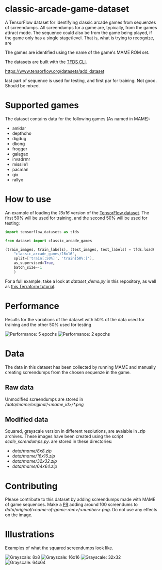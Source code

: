 # classic-arcade-game-dataset
A TensorFlow dataset for identifying classic arcade games from sequenzes of screendumps.
All screendumps for a game are, typically, from the games attract mode.
The sequence could also be from the game being played, if the game only has a single stage/level.
That is, what is trying to recognize, are 

The games are identified using the name of the game's MAME ROM set.

The datasets are built with the [TFDS CLI](https://www.tensorflow.org/datasets/cli).

https://www.tensorflow.org/datasets/add_dataset

last part of sequence is used for testing, and first par for training.
Not good. Should be mixed.

# Supported games

The dataset contains data for the following games (As named in MAME):
* amidar
* depthcho
* digdug
* dkong
* frogger
* galagao
* invadrmr
* missile1
* pacman
* qix
* rallyx

# How to use
An example of loading the _16x16_ version of the [TensorFlow dataset](https://www.tensorflow.org/datasets). The first 50% will
be used for training, and the second 50% will be used for testing:
```python
import tensorflow_datasets as tfds

from dataset import classic_arcade_games

(train_images, train_labels), (test_images, test_labels) = tfds.load(
    "classic_arcade_games/16x16",
    split=['train[:50%]', 'train[50%:]'],
    as_supervised=True,
    batch_size=-1
    )
```

For a full example, take a look at _dataset_demo.py_ in this repository,
as well as [this Terraform tutorial](https://www.tensorflow.org/tutorials/keras/classification).

# Performance
Results for the variations of the dataset with 50% of the data used for training and the other 50% used for testing. 

![Performance: 5 epochs](./figures/accuracy_5_epochs.png)
![Performance: 2 epochs](./figures/accuracy_2_epochs.png)

# Data
The data in this dataset has been collected by running MAME and manually
creating screendumps from the chosen sequenze in the game.

## Raw data
Unmodified screendumps are stored in _/data/mame/original/<mame_id>/*.png_

## Modified data
Squared, grayscale version in different resolutions, are avaiable in _.zip_ archives.
These images have been created using the script _scale_screndumps.py_.
are stored in these directories:

* _data/mame/8x8.zip_
* _data/mame/16x16.zip_
* _data/mame/32x32.zip_
* _data/mame/64x64.zip_

# Contributing
Please contribute to this dataset by adding screendumps made with MAME of game sequences.
Make a [PR](https://docs.github.com/en/pull-requests/collaborating-with-pull-requests/proposing-changes-to-your-work-with-pull-requests/about-pull-requests) adding around 100 screendums to _data/original/\<name-of-game-rom\>/\<number\>.png_.
Do not use any effects on the image.

# Illustrations
Examples of what the squared screendumps look like.

![Grayscale: 8x8](./figures/8x8_5x5_01.png)
![Grayscale: 16x16](./figures/16x16_5x5_01.png)
![Grayscale: 32x32](./figures/32x32_5x5_01.png)
![Grayscale: 64x64](./figures/64x64_5x5_01.png)

